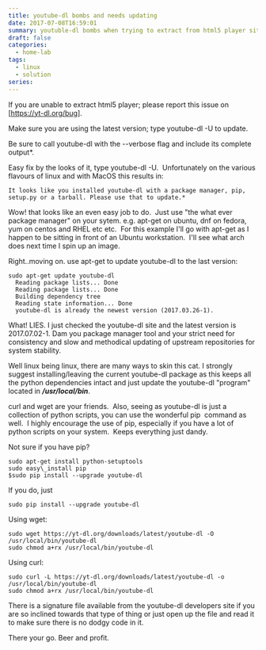 ```yaml
---
title: youtube-dl bombs and needs updating
date: 2017-07-08T16:59:01
summary: youtuble-dl bombs when trying to extract from html5 player sites and updating it solves this but the native update command has stopped working and package managers are inconsistant
draft: false
categories:
  - home-lab
tags:
  - linux
  - solution
series:
---
```


 If you are unable to extract html5 player; please report this issue on [https://yt-dl.org/bug].

 Make sure you are using the latest version; type youtube-dl -U to update. 
 
 Be sure to call youtube-dl with the --verbose flag and include its complete output*.


Easy fix by the looks of it, type youtube-dl -U.  Unfortunately on the various flavours of linux and with MacOS this results in:

```
It looks like you installed youtube-dl with a package manager, pip, setup.py or a tarball. Please use that to update.*
```

Wow! that looks like an even easy job to do.  Just use "the what ever package manager" on your sytem. e.g. apt-get on ubuntu, dnf on fedora, yum on centos and RHEL etc etc.  For this example I'll go with apt-get as I happen to be sitting in front of an Ubuntu workstation.  I'll see what arch does next time I spin up an image.

Right..moving on. use apt-get to update youtube-dl to the last version:
```
sudo apt-get update youtube-dl
  Reading package lists... Done
  Reading package lists... Done
  Building dependency tree
  Reading state information... Done
  youtube-dl is already the newest version (2017.03.26-1).
```

What! LIES. I just checked the youtube-dl site and the latest version is 2017.07.02-1. Dam you package manager tool and your strict need for consistency and slow and methodical updating of upstream repositories for system stability.

Well linux being linux, there are many ways to skin this cat. I strongly suggest installing/leaving the current youtube-dl package as this keeps all the python dependencies intact and just update the youtube-dl "program" located in ***/usr/local/bin***.

curl and wget are your friends.  Also, seeing as youtube-dl is just a collection of python scripts, you can use the wonderful pip  command as well.  I highly encourage the use of pip, especially if you have a lot of python scripts on your system.  Keeps everything just dandy.

Not sure if you have pip?
```
sudo apt-get install python-setuptools
sudo easy\_install pip
$sudo pip install --upgrade youtube-dl
```

If you do, just

```
sudo pip install --upgrade youtube-dl
```
Using wget:
```
sudo wget https://yt-dl.org/downloads/latest/youtube-dl -O /usr/local/bin/youtube-dl
sudo chmod a+rx /usr/local/bin/youtube-dl
```

Using curl:
```
sudo curl -L https://yt-dl.org/downloads/latest/youtube-dl -o /usr/local/bin/youtube-dl
sudo chmod a+rx /usr/local/bin/youtube-dl
```

There is a signature file available from the youtube-dl developers site if you are so inclined towards that type of thing or just open up the file and read it to make sure there is no dodgy code in it.

There your go. Beer and profit.
